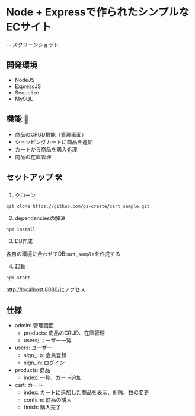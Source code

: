 # Node + Expressで作られたシンプルなECサイト

-- スクリーンショット


## 開発環境

- NodeJS
- ExpressJS
- Sequelize
- MySQL

## 機能 🚀

- 商品のCRUD機能（管理画面）
- ショッピングカートに商品を追加
- カートから商品を購入処理
- 商品の在庫管理

## セットアップ 🛠

1. クローン

```
git clone https://github.com/gs-create/cart_sample.git
```

2. dependenciesの解決

```
npm install
```

3. DB作成

各自の環境に合わせてDB`cart_sample`を作成する

4. 起動

```
npm start
```

[http://localhost:8080/](http://localhost:8080/)にアクセス

## 仕様

- admin: 管理画面
    - products: 商品のCRUD、在庫管理
    - users; ユーザー一覧
- users: ユーザー
    - sign_up: 会員登録
    - sign_in: ログイン
- products: 商品
    - index: 一覧、カート追加
- cart: カート
    - index: カートに追加した商品を表示、削除、数の変更
    - confirm: 商品の購入
    - finish: 購入完了
